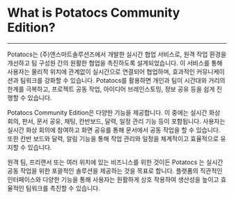 # What is Potatocs Community Edition?

---

Potatocs는 (주)엔스마트솔루션즈에서 개발한 실시간 협업 서비스로, 원격 작업 환경을 개선하고 팀 구성원 간의 원활한 협업을 촉진하도록 설계되었습니다. 이 서비스를 통해 사용자는 물리적 위치에 관계없이 실시간으로 연결되어 협업하며, 효과적인 커뮤니케이션과 팀워크를 강화할 수 있습니다. Potatocs를 활용하면 개인과 팀이 시간대와 거리의 한계를 극복하고, 프로젝트 공동 작업, 아이디어 브레인스토밍, 정보 공유 등을 쉽게 진행할 수 있습니다.

Potatocs Community Edition은 다양한 기능을 제공합니다. 이 중에는 실시간 화상 회의, 판서, 문서 공유, 채팅, 칸반보드, 달력, 일정 관리 기능 등이 포함됩니다. 사용자는 실시간 화상 회의에 참여하고 화면 공유를 통해 문서에서 공동 작업을 할 수 있습니다. 또한 칸반 보드와 달력, 알림 기능을 통해 작업 관리와 일정을 체계적이고 효율적으로 유지할 수 있습니다.

원격 팀, 프리랜서 또는 여러 위치에 있는 비즈니스를 위한 것이든 Potatocs 는 실시간 공동 작업을 위한 포괄적인 솔루션을 제공하는 것을 목표로 합니다. 플랫폼의 직관적인 인터페이스와 다양한 기능을 통해 사용자는 원활하게 상호 작용하여 생산성을 높이고 효율적인 팀워크를 촉진할 수 있습니다.
